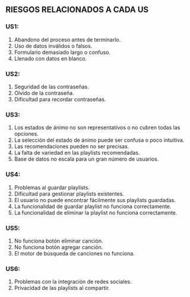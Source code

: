 ## RIESGOS RELACIONADOS A CADA US ##

### US1: ###
1.	Abandono del proceso antes de terminarlo.
2.	Uso de datos inválidos o falsos.
3.	Formulario demasiado largo o confuso.
4.	Llenado con datos en blanco.

### US2: ###
1.	Seguridad de las contraseñas.
2.	Olvido de la contraseña.
3.	Dificultad para recordar contraseñas.

### US3: ###
1.	Los estados de ánimo no son representativos o no cubren todas las opciones.
2.	La selección del estado de ánimo puede ser confusa o poco intuitiva.
3.	Las recomendaciones pueden no ser precisas.
4.	La falta de variedad en las playlists recomendadas.
5.	Base de datos no escala para un gran número de usuarios.

### US4: ###
1.	Problemas al guardar playlists.
2.	Dificultad para gestionar playlists existentes.
3.	El usuario no puede encontrar fácilmente sus playlists guardadas.
4.	La funcionalidad de guardar playlist no funciona correctamente.
5.	La funcionalidad de eliminar la playlist no funciona correctamente.


### US5: ###
1.	No funciona botón eliminar canción.
2.	No funciona botón agregar canción.
3.	El motor de búsqueda de canciones no funciona.

### US6: ###
1.	Problemas con la integración de redes sociales.
2.	Privacidad de las playlists al compartir.
